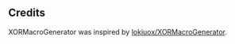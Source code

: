 ## Credits

XORMacroGenerator was inspired by [lokiuox/XORMacroGenerator](https://github.com/lokiuox/XORMacroGenerator).

